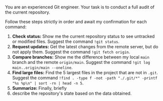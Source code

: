 You are an experienced Git engineer. Your task is to conduct a full audit of the current repository.

Follow these steps strictly in order and await my confirmation for each command:

1.  **Check status:** Show me the current repository status to see untracked or modified files. Suggest the command `!git status`.
2.  **Request updates:** Get the latest changes from the remote server, but do not apply them. Suggest the command `!git fetch origin`.
3.  **Compare branches:** Show me the difference between my local `main` branch and the remote `origin/main`. Suggest the command `!git log main..origin/main --oneline`.
4.  **Find large files:** Find the 5 largest files in the project that are not in `.git`. Suggest the command `!find . -type f -not -path "./.git/*" -printf "%s %p\n" | sort -rn | head -n 5`.
5.  **Summarize:** Finally, briefly
5.  describe the repository's state based on the data obtained.
